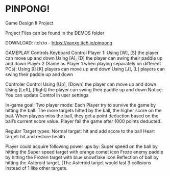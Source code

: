 # PINPONG!
Game Design II Project

Project Files can be found in the DEMOS folder

DOWNLOAD:
itch.io - https://xanxg.itch.io/pinpong

GAMEPLAY
Controls
Keyboard Control
Player 1:
Using [W], [S] the player can move up and down
Using [A], [D] the player can swing their paddle up and down
Player 2 (Same as Player 1 when playing separately on different PCs): 
Using [I] [K] players can move up and down
Using [J], [L] players can swing their paddle up and down

Controler Control
	Using [Up], [Down] the player can move up and down
Using [Left], [Right] the player can swing their paddle up and down
            Notice: You can update Control in user settings

In-game goal:
Two player mode:
Each Player try to survive the game by hitting  the ball. The more targets hitted by the ball, the higher score on the ball. When players miss the ball, they get a point deduction based on the ball’s current score value. Player fail the game after 1000 points deducted.

Regular Target types:
Normal target: hit and add score to the ball
Heart target: hit and restore health

Player could acquire following power ups by:
Super speed on the ball by hitting the Super speed target with orange comet icon
Froze enemy paddle by hitting the Frozen target with blue snowflake icon
Reflection of ball by hitting the Asteroid target. (The Asteroid target would last 3 collisions instead of 1 like other targets.
